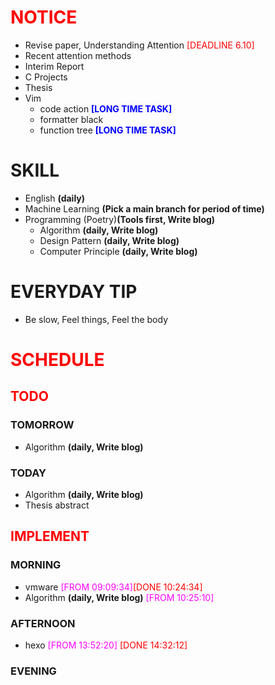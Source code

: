 # <font color=red>NOTICE</font>

- Revise paper, Understanding Attention <font color=red>[DEADLINE 6.10]</font>
- Recent attention methods
- Interim Report
- C Projects
- Thesis
- Vim
  - code action <font color=blue>**[LONG TIME TASK]**</font>
  - formatter black
  - function tree <font color=blue>**[LONG TIME TASK]**</font>

# SKILL

- English **(daily)**
- Machine Learning **(Pick a main branch for period of time)**
- Programming (Poetry)**(Tools first, Write blog)**
  - Algorithm **(daily, Write blog)**
  - Design Pattern **(daily, Write blog)**
  - Computer Principle **(daily, Write blog)**

# EVERYDAY TIP

- Be slow, Feel things, Feel the body

# <font color=red>SCHEDULE</font>

## <font color=red>TODO</font>

### TOMORROW

- Algorithm **(daily, Write blog)**

### TODAY

- Algorithm **(daily, Write blog)**
- Thesis abstract

## <font color=red>IMPLEMENT</font>

### MORNING

- vmware <font color=magenta>[FROM 09:09:34]</font><font color=red>[DONE
  10:24:34]</font>
- Algorithm **(daily, Write blog)** <font color=magenta>[FROM 10:25:10]</font>

### AFTERNOON

- hexo <font color=magenta>[FROM 13:52:20]</font> <font color=red>[DONE
  14:32:12]</font>

### EVENING
